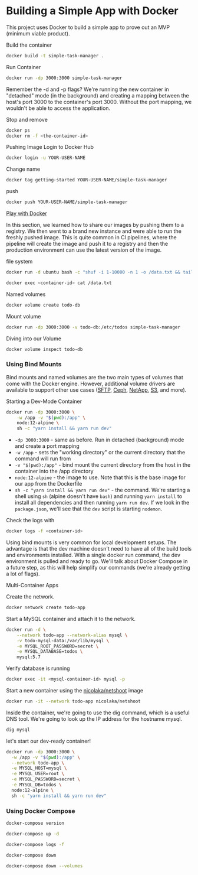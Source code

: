 # Building a Simple App with Docker 
This project uses Docker to build a simple app to prove out an MVP (minimum viable product).


Build the container
``` bash 
docker build -t simple-task-manager .
```

Run Container
``` bash 
docker run -dp 3000:3000 simple-task-manager
```

Remember the -d and -p flags? We're running the new container in "detached" mode (in the background) and creating
a mapping between the host's port 3000 to the container's port 3000. Without the port mapping, we wouldn't be able
to access the application.

Stop and remove
``` bash
docker ps
docker rm -f <the-container-id>
```
Pushing  Image
Login to Docker Hub
``` bash
docker login -u YOUR-USER-NAME
```

Change name
``` bash
docker tag getting-started YOUR-USER-NAME/simple-task-manager
```

push
``` bash
docker push YOUR-USER-NAME/simple-task-manager
```

[Play with Docker](https://labs.play-with-docker.com/)


In this section, we learned how to share our images by pushing them to a registry. We then went to a brand 
new instance and were able to run the freshly pushed image. This is quite common in CI pipelines, where the 
pipeline will create the image and push it to a registry and then the production environment can use the latest version of the image.


file system 
``` bash
docker run -d ubuntu bash -c "shuf -i 1-10000 -n 1 -o /data.txt && tail -f /dev/null"
```

``` bash
docker exec <container-id> cat /data.txt
```

Named volumes
``` bash
docker volume create todo-db
```
Mount volume
``` bash
docker run -dp 3000:3000 -v todo-db:/etc/todos simple-task-manager
```

Diving into our Volume

``` bash
docker volume inspect todo-db
```

### Using Bind Mounts

Bind mounts and named volumes are the two main types of volumes that come with the Docker engine. However,
additional volume drivers are available to support other use cases
([SFTP](https://github.com/vieux/docker-volume-sshfs),
[Ceph](https://ceph.com/geen-categorie/getting-started-with-the-docker-rbd-volume-plugin/),
[NetApp](https://netappdvp.readthedocs.io/en/stable/),
[S3](https://github.com/elementar/docker-s3-volume), and more).

Starting a Dev-Mode Container

``` bash
docker run -dp 3000:3000 \
    -w /app -v "$(pwd):/app" \
    node:12-alpine \
    sh -c "yarn install && yarn run dev"
```

- `-dp 3000:3000` - same as before. Run in detached (background) mode and create a port mapping
- `-w /app` - sets the "working directory" or the current directory that the command will run from
- `-v "$(pwd):/app"` - bind mount the current directory from the host in the container into the /app directory
- `node:12-alpine` - the image to use. Note that this is the base image for our app from the Dockerfile
- `sh -c "yarn install && yarn run dev"` - the command. We're starting a shell using
  `sh` (alpine doesn't have `bash`) and running `yarn install` to install all dependencies and then running
  `yarn run dev`. If we look in the `package.json`,  we'll see that the `dev` script is starting `nodemon`.
  

Check the logs with
``` bash
docker logs -f <container-id>
```


Using bind mounts is very common for local development setups. The advantage is that the dev machine doesn't need to
have all of the build tools and environments installed. With a single docker run command, the dev environment is pulled
and ready to go. We'll talk about Docker Compose in a future step, as this will help simplify our commands
(we're already getting a lot of flags).

Multi-Container Apps

Create the network.
``` bash
docker network create todo-app
```

Start a MySQL container and attach it to the network.
``` bash
docker run -d \
    --network todo-app --network-alias mysql \
    -v todo-mysql-data:/var/lib/mysql \
    -e MYSQL_ROOT_PASSWORD=secret \
    -e MYSQL_DATABASE=todos \
    mysql:5.7
```

Verify database is running
``` bash
docker exec -it <mysql-container-id> mysql -p
```

Start a new container using the [nicolaka/netshoot](https://github.com/nicolaka/netshoot) image
``` bash
docker run -it --network todo-app nicolaka/netshoot
```
Inside the container, we're going to use the dig command, which is a useful DNS tool.
We're going to look up the IP address for the hostname mysql.

``` bash
dig mysql
```

let's start our dev-ready container!
``` bash
docker run -dp 3000:3000 \
  -w /app -v "$(pwd):/app" \
  --network todo-app \
  -e MYSQL_HOST=mysql \
  -e MYSQL_USER=root \
  -e MYSQL_PASSWORD=secret \
  -e MYSQL_DB=todos \
  node:12-alpine \
  sh -c "yarn install && yarn run dev"
```

### Using Docker Compose
``` bash
docker-compose version
```

``` bash
docker-compose up -d
```
``` bash
docker-compose logs -f
```

``` bash
docker-compose down
```
``` bash
docker-compose down --volumes
``` 
